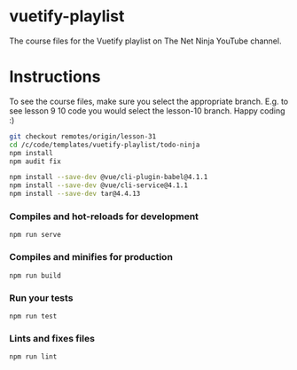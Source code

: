 # vuetify-playlist
The course files for the Vuetify playlist on The Net Ninja YouTube channel.

# Instructions
To see the course files, make sure you select the appropriate branch. E.g. to see lesson 9 10 code you would select the lesson-10 branch.
Happy coding :)

```sh
git checkout remotes/origin/lesson-31
cd /c/code/templates/vuetify-playlist/todo-ninja
npm install
npm audit fix

npm install --save-dev @vue/cli-plugin-babel@4.1.1
npm install --save-dev @vue/cli-service@4.1.1
npm install --save-dev tar@4.4.13
```

### Compiles and hot-reloads for development
```
npm run serve
```

### Compiles and minifies for production
```
npm run build
```

### Run your tests
```
npm run test
```

### Lints and fixes files
```
npm run lint
```
